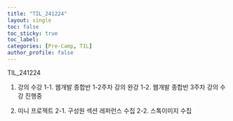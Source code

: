 ```yaml
---
title: "TIL_241224"
layout: single
toc: false
toc_sticky: true
toc_label: 
categories: [Pre-Camp, TIL]
author_profile: false
---
```


TIL_241224

1. 강의 수강
 1-1. 웹개발 종합반 1-2주차 강의 완강
 1-2. 웹개발 종합반 3주차 강의 수강 진행중

2. 미니 프로젝트
 2-1. 구성원 섹션 레퍼런스 수집
 2-2. 스톡이미지 수집